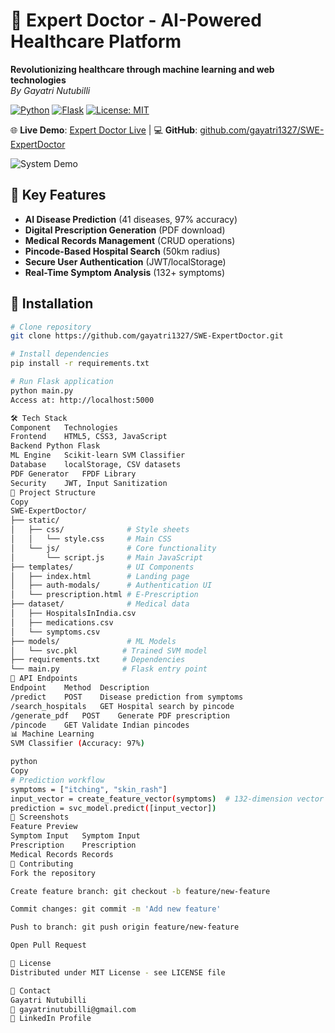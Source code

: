 # 🏥 Expert Doctor - AI-Powered Healthcare Platform  
**Revolutionizing healthcare through machine learning and web technologies**  
*By Gayatri Nutubilli*  

[![Python](https://img.shields.io/badge/Python-3.8%2B-blue)](https://python.org)
[![Flask](https://img.shields.io/badge/Flask-2.0.1-green)](https://flask.palletsprojects.com/)
[![License: MIT](https://img.shields.io/badge/License-MIT-red)](LICENSE)

🌐 **Live Demo**: [Expert Doctor Live](https://expert-doctor.herokuapp.com) | 💻 **GitHub**: [github.com/gayatri1327/SWE-ExpertDoctor](https://github.com/gayatri1327/SWE-ExpertDoctor)

![System Demo](demo.gif) <!-- Add your demo GIF here -->

## 🌟 Key Features
- **AI Disease Prediction** (41 diseases, 97% accuracy)
- **Digital Prescription Generation** (PDF download)
- **Medical Records Management** (CRUD operations)
- **Pincode-Based Hospital Search** (50km radius)
- **Secure User Authentication** (JWT/localStorage)
- **Real-Time Symptom Analysis** (132+ symptoms)

## 🚀 Installation
```bash
# Clone repository
git clone https://github.com/gayatri1327/SWE-ExpertDoctor.git

# Install dependencies
pip install -r requirements.txt

# Run Flask application
python main.py
Access at: http://localhost:5000

🛠 Tech Stack
Component	Technologies
Frontend	HTML5, CSS3, JavaScript
Backend	Python Flask
ML Engine	Scikit-learn SVM Classifier
Database	localStorage, CSV datasets
PDF Generator	FPDF Library
Security	JWT, Input Sanitization
📂 Project Structure
Copy
SWE-ExpertDoctor/
├── static/
│   ├── css/              # Style sheets
│   │   └── style.css     # Main CSS
│   └── js/               # Core functionality
│       └── script.js     # Main JavaScript
├── templates/            # UI Components
│   ├── index.html        # Landing page
│   ├── auth-modals/      # Authentication UI
│   └── prescription.html # E-Prescription
├── dataset/              # Medical data
│   ├── HospitalsInIndia.csv
│   ├── medications.csv
│   └── symptoms.csv
├── models/               # ML Models
│   └── svc.pkl          # Trained SVM model
├── requirements.txt     # Dependencies
└── main.py              # Flask entry point
🔗 API Endpoints
Endpoint	Method	Description
/predict	POST	Disease prediction from symptoms
/search_hospitals	GET	Hospital search by pincode
/generate_pdf	POST	Generate PDF prescription
/pincode	GET	Validate Indian pincodes
📊 Machine Learning
SVM Classifier (Accuracy: 97%)

python
Copy
# Prediction workflow
symptoms = ["itching", "skin_rash"]
input_vector = create_feature_vector(symptoms)  # 132-dimension vector
prediction = svc_model.predict([input_vector])
📸 Screenshots
Feature	Preview
Symptom Input	Symptom Input
Prescription	Prescription
Medical Records	Records
🤝 Contributing
Fork the repository

Create feature branch: git checkout -b feature/new-feature

Commit changes: git commit -m 'Add new feature'

Push to branch: git push origin feature/new-feature

Open Pull Request

📜 License
Distributed under MIT License - see LICENSE file

📧 Contact
Gayatri Nutubilli
📧 gayatrinutubilli@gmail.com
🔗 LinkedIn Profile

